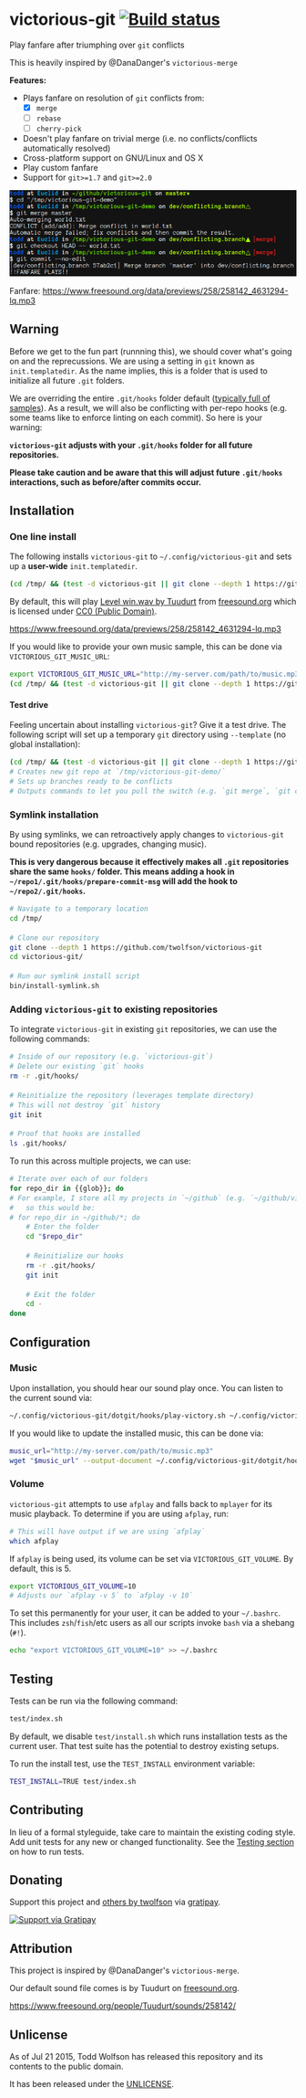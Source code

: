 # victorious-git [![Build status](https://travis-ci.org/twolfson/victorious-git.png?branch=master)](https://travis-ci.org/twolfson/victorious-git)

Play fanfare after triumphing over `git` conflicts

This is heavily inspired by @DanaDanger's `victorious-merge`

**Features:**

- Plays fanfare on resolution of `git` conflicts from:
    - [x] `merge`
    - [ ] `rebase`
    - [ ] `cherry-pick`
- Doesn't play fanfare on trivial merge (i.e. no conflicts/conflicts automatically resolved)
- Cross-platform support on GNU/Linux and OS X
- Play custom fanfare
- Support for `git>=1.7` and `git>=2.0`

![Screenshot](docs/screenshot.png)

Fanfare: https://www.freesound.org/data/previews/258/258142_4631294-lq.mp3

## Warning
Before we get to the fun part (runnning this), we should cover what's going on and the reprecussions. We are using a setting in `git` known as `init.templatedir`. As the name implies, this is a folder that is used to initialize all future `.git` folders.

We are overriding the entire `.git/hooks` folder default ([typically full of samples][git-hooks-default]). As a result, we will also be conflicting with per-repo hooks (e.g. some teams like to enforce linting on each commit). So here is your warning:

[git-hooks-default]: https://github.com/git/git/tree/v2.4.6/templates

**`victorious-git` adjusts with your `.git/hooks` folder for all future repositories.**

**Please take caution and be aware that this will adjust future `.git/hooks` interactions, such as before/after commits occur.**

## Installation
### One line install
The following installs `victorious-git` to `~/.config/victorious-git` and sets up a **user-wide** `init.templatedir`.

```bash
(cd /tmp/ && (test -d victorious-git || git clone --depth 1 https://github.com/twolfson/victorious-git) && cd victorious-git/ && bin/install.sh)
```

By default, this will play [Level win.wav by Tuudurt][level-win-page] from [freesound.org][] which is licensed under [CC0 (Public Domain)][CC0].

[level-win-page]: https://www.freesound.org/people/Tuudurt/sounds/258142/
[freesound.org]: https://www.freesound.org/
[CC0]: http://creativecommons.org/publicdomain/zero/1.0/

https://www.freesound.org/data/previews/258/258142_4631294-lq.mp3

If you would like to provide your own music sample, this can be done via `VICTORIOUS_GIT_MUSIC_URL`:

```bash
export VICTORIOUS_GIT_MUSIC_URL="http://my-server.com/path/to/music.mp3"
(cd /tmp/ && (test -d victorious-git || git clone --depth 1 https://github.com/twolfson/victorious-git) && cd victorious-git/ && bin/install.sh)
```

#### Test drive
Feeling uncertain about installing `victorious-git`? Give it a test drive. The following script will set up a temporary `git` directory using `--template` (no global installation):

```bash
(cd /tmp/ && (test -d victorious-git || git clone --depth 1 https://github.com/twolfson/victorious-git) && cd victorious-git/ && bin/test-drive.sh)
# Creates new git repo at `/tmp/victorious-git-demo/`
# Sets up branches ready to be conflicts
# Outputs commands to let you pull the switch (e.g. `git merge`, `git commit`)
```

### Symlink installation
By using symlinks, we can retroactively apply changes to `victorious-git` bound repositories (e.g. upgrades, changing music).

**This is very dangerous because it effectively makes all `.git` repositories share the same `hooks/` folder. This means adding a hook in `~/repo1/.git/hooks/prepare-commit-msg` will add the hook to `~/repo2/.git/hooks`.**

```bash
# Navigate to a temporary location
cd /tmp/

# Clone our repository
git clone --depth 1 https://github.com/twolfson/victorious-git
cd victorious-git/

# Run our symlink install script
bin/install-symlink.sh
```

### Adding `victorious-git` to existing repositories
To integrate `victorious-git` in existing `git` repositories, we can use the following commands:

```bash
# Inside of our repository (e.g. `victorious-git`)
# Delete our existing `git` hooks
rm -r .git/hooks/

# Reinitialize the repository (leverages template directory)
# This will not destroy `git` history
git init

# Proof that hooks are installed
ls .git/hooks/
```

To run this across multiple projects, we can use:

```bash
# Iterate over each of our folders
for repo_dir in {{glob}}; do
# For example, I store all my projects in `~/github` (e.g. `~/github/victorious-git`)
#   so this would be:
# for repo_dir in ~/github/*; do
    # Enter the folder
    cd "$repo_dir"

    # Reinitialize our hooks
    rm -r .git/hooks/
    git init

    # Exit the folder
    cd -
done
```

## Configuration
### Music
Upon installation, you should hear our sound play once. You can listen to the current sound via:

```bash
~/.config/victorious-git/dotgit/hooks/play-victory.sh ~/.config/victorious-git/dotgit/hooks/victory.mp3
```

If you would like to update the installed music, this can be done via:

```bash
music_url="http://my-server.com/path/to/music.mp3"
wget "$music_url" --output-document ~/.config/victorious-git/dotgit/hooks/victory.mp3
```

### Volume
`victorious-git` attempts to use `afplay` and falls back to `mplayer` for its music playback. To determine if you are using `afplay`, run:

```bash
# This will have output if we are using `afplay`
which afplay
```

If `afplay` is being used, its volume can be set via `VICTORIOUS_GIT_VOLUME`. By default, this is 5.

```bash
export VICTORIOUS_GIT_VOLUME=10
# Adjusts our `afplay -v 5` to `afplay -v 10`
```

To set this permanently for your user, it can be added to your `~/.bashrc`. This includes `zsh`/`fish`/etc users as all our scripts invoke `bash` via a shebang (`#!`).

```bash
echo "export VICTORIOUS_GIT_VOLUME=10" >> ~/.bashrc
```

## Testing
Tests can be run via the following command:

```bash
test/index.sh
```

By default, we disable `test/install.sh` which runs installation tests as the current user. That test suite has the potential to destroy existing setups.

To run the install test, use the `TEST_INSTALL` environment variable:

```bash
TEST_INSTALL=TRUE test/index.sh
```

## Contributing
In lieu of a formal styleguide, take care to maintain the existing coding style. Add unit tests for any new or changed functionality. See the [Testing section](#testing) on how to run tests.

## Donating
Support this project and [others by twolfson][gratipay] via [gratipay][].

[![Support via Gratipay][gratipay-badge]][gratipay]

[gratipay-badge]: https://cdn.rawgit.com/gratipay/gratipay-badge/2.x.x/dist/gratipay.png
[gratipay]: https://www.gratipay.com/twolfson/

## Attribution
This project is inspired by @DanaDanger's  `victorious-merge`.

Our default sound file comes is by Tuudurt on [freesound.org][].

https://www.freesound.org/people/Tuudurt/sounds/258142/

## Unlicense
As of Jul 21 2015, Todd Wolfson has released this repository and its contents to the public domain.

It has been released under the [UNLICENSE][].

[UNLICENSE]: UNLICENSE
